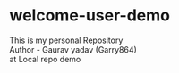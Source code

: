 # welcome-user-demo
This is my personal Repository <br>
Author - Gaurav yadav (Garry864) <br>
at Local repo demo